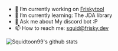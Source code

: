 
- 🔭 I’m currently working on [Friskytool](https://frisky.dev)
- 🌱 I’m currently learning: The JDA library
- 💬 Ask me about My discord bot :P
- 📫 How to reach me: squid@frisky.dev

![Squidtoon99's github stats](https://github-readme-stats.vercel.app/api?username=Squidtoon99&show_icons=true&theme=radical)
